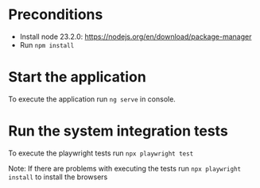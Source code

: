 # Preconditions

- Install node 23.2.0: https://nodejs.org/en/download/package-manager
- Run `npm install`

# Start the application

To execute the application run `ng serve` in console.

# Run the system integration tests

To execute the playwright tests run `npx playwright test`

Note: If there are problems with executing the tests run `npx playwright install` to install the browsers
